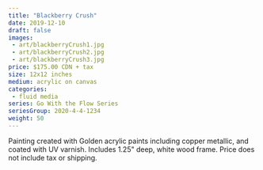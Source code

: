 ```yaml
---
title: "Blackberry Crush"
date: 2019-12-10
draft: false
images:
 - art/blackberryCrush1.jpg
 - art/blackberryCrush2.jpg
 - art/blackberryCrush3.jpg
price: $175.00 CDN + tax
size: 12x12 inches
medium: acrylic on canvas
categories:
 - fluid media
series: Go With the Flow Series
seriesGroup: 2020-4-4-1234
weight: 50
---
```


Painting created with Golden acrylic paints including copper metallic, and coated with UV varnish. Includes 1.25" deep, white wood frame. Price does not include tax or shipping.
